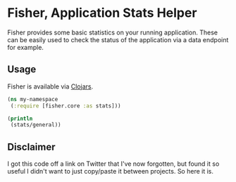 
# Fisher, Application Stats Helper

Fisher provides some basic statistics on your running application.
These can be easily used to check the status of the application
via a data endpoint for example.

## Usage

Fisher is available via [Clojars](https://clojars.org/fisher).

```clojure
(ns my-namespace
 (:require [fisher.core :as stats]))

(println
 (stats/general))
```

## Disclaimer

I got this code off a link on Twitter that I've now forgotten, but
found it so useful I didn't want to just copy/paste it between projects.
So here it is.

